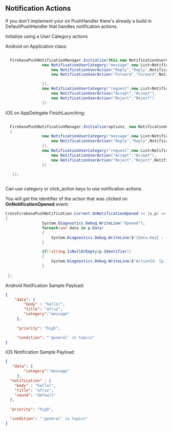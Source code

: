 ## Notification Actions

If you don't implement your on PushHandler there's already a build in DefaultPushHandler that handles notification actions.

Initialize using a User Category actions


Android on Application class:

```csharp

  FirebasePushNotificationManager.Initialize(this,new NotificationUserCategory[] {
                new NotificationUserCategory("message",new List<NotificationUserAction> {
                    new NotificationUserAction("Reply","Reply",NotificationActionType.Foreground),
                    new NotificationUserAction("Forward","Forward",NotificationActionType.Foreground)

                }),
                new NotificationUserCategory("request",new List<NotificationUserAction> {
                    new NotificationUserAction("Accept","Accept"),
                    new NotificationUserAction("Reject","Reject")
                })

```

iOS on AppDelegate FinishLaunching:

```csharp

  FirebasePushNotificationManager.Initialize(options, new NotificationUserCategory[]
  {
                new NotificationUserCategory("message",new List<NotificationUserAction> {
                    new NotificationUserAction("Reply","Reply",NotificationActionType.Foreground)
                }),
                new NotificationUserCategory("request",new List<NotificationUserAction> {
                    new NotificationUserAction("Accept","Accept"),
                    new NotificationUserAction("Reject","Reject",NotificationActionType.Destructive)
                })

   });
   
```
Can use category or click_action keys to use notification actions.

You will get the identifier of the action that was clicked on **OnNotificationOpened** event:

```csharp
CrossFirebasePushNotification.Current.OnNotificationOpened += (s,p) =>
{
                System.Diagnostics.Debug.WriteLine("Opened");
                foreach(var data in p.Data)
                {
                    System.Diagnostics.Debug.WriteLine($"{data.Key} : {data.Value}");
                }

                if(!string.IsNullOrEmpty(p.Identifier))
                {
                    System.Diagnostics.Debug.WriteLine($"ActionId: {p.Identifier}");
                }
             
 };
```

Android Notification Sample Payload:
```json
{
    "data": {
        "body" : "hello!",
        "title": "afruz",
        "category":"message"
     },
     
     "priority": "high",

     "condition": "'general' in topics"
}
```

iOS Notification Sample Payload:
```json
{
   "data": {
        "category":"message"
     },
  "notification" : {
    "body" : "hello!",
    "title": "afruz",
    "sound": "default"
  },
  
  "priority": "high",

  "condition": "'general' in topics"
}
```



